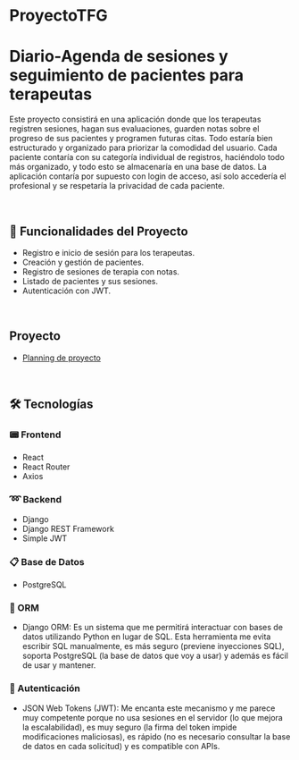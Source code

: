 # ProyectoTFG
# **Diario-Agenda de sesiones y seguimiento de pacientes para terapeutas**
Este proyecto consistirá en una aplicación donde que los terapeutas registren sesiones, hagan sus evaluaciones, guarden notas sobre el progreso de sus pacientes y programen futuras citas. Todo estaría bien estructurado y organizado para priorizar la comodidad del usuario. Cada paciente contaría con su categoría individual de registros, haciéndolo todo más organizado, y todo esto se almacenaría en una base de datos. La aplicación contaría por supuesto con login de acceso, así solo accedería el profesional y se respetaría la privacidad de cada paciente.
 
<br>

## 📌 Funcionalidades del Proyecto
- Registro e inicio de sesión para los terapeutas.
- Creación y gestión de pacientes.
- Registro de sesiones de terapia con notas.
- Listado de pacientes y sus sesiones.
- Autenticación con JWT.

<br>

## Proyecto
- [Planning de proyecto](https://github.com/users/ezequiel9git/projects/2)

<br>

## 🛠 Tecnologías
### 📟 Frontend
- React
- React Router
- Axios



### ➿ Backend
- Django
- Django REST Framework
- Simple JWT



### 📋 Base de Datos
- PostgreSQL



### 🔹 ORM
- Django ORM: Es un sistema que me permitirá interactuar con bases de datos utilizando Python en lugar de SQL. Esta herramienta me evita escribir SQL manualmente, es más seguro (previene inyecciones SQL), soporta PostgreSQL (la base de datos que voy a usar) y además es fácil de usar y mantener.


### 🔹 Autenticación
- JSON Web Tokens (JWT): Me encanta este mecanismo y me parece muy competente porque no usa sesiones en el servidor (lo que mejora la escalabilidad), es muy seguro (la firma del token impide modificaciones maliciosas), es rápido (no es necesario consultar la base de datos en cada solicitud) y es compatible con APIs.
